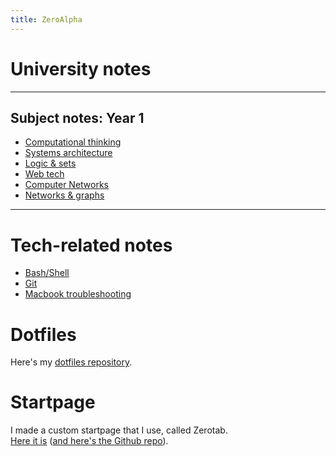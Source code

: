```yaml
---
title: ZeroAlpha
---
```


# University notes
---
## Subject notes: Year 1

* [Computational thinking](https://thezeroalpha.github.io/compthink-notes)
* [Systems architecture](https://thezeroalpha.github.io/sysarch-notes)
* [Logic & sets](https://thezeroalpha.github.io/logicsets-notes)
* [Web tech](https://thezeroalpha.github.io/webtech-notes)
* [Computer Networks](https://thezeroalpha.github.io/compnet-notes)
* [Networks & graphs](https://thezeroalpha.github.io/networksgraphs-notes)

---

# Tech-related notes

* [Bash/Shell](techstuff/shell.md)
* [Git](techstuff/git.md)
* [Macbook troubleshooting](techstuff/macbook-repair.md)

# Dotfiles

Here's my [dotfiles repository](https://github.com/thezeroalpha/dotfiles).

# Startpage

I made a custom startpage that I use, called Zerotab.  
[Here it is](https://thezeroalpha.github.io/zerotab) ([and here's the Github repo](http://github.com/thezeroalpha/zerotab)).

